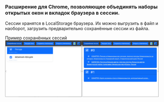 ### Расширение для Chrome, позволяющее объединять наборы открытых окон и вкладок браузера в сессии.

Сессии хранятся в LocalStorage браузера. Их можно выгрузить в файл и наоборот, загрузить предварительно сохранённые сессии из файла.

Пример сохранённых сессий
![current_windows.png](about/current_windows.png)
